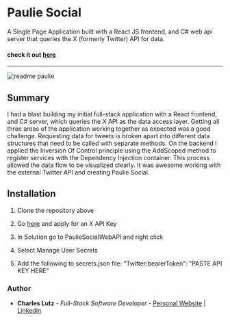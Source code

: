 # Paulie Social

A Single Page Application built with a React JS frontend, and C# web api server that queries the X (formerly Twitter) API for data.

#### check it out [here]()


----------

![readme paulie](https://github.com/Charles-CarM/Paulie_Social/assets/103493003/7fd62e6c-4117-4962-868c-bdf59197f76d)


## Summary

I had a blast building my initial full-stack application with a React frontend, and C# server, which queries the X API as the data access layer. Getting all three areas of the application working together as expected was a good challenge. Requesting data for tweets is broken apart into
different data structures that need to be called with separate methods. On the backend I applied the Inversion Of Control principle using the AddScoped method to register services with the Dependency Injection container. This process allowed the data flow to be visualized clearly. It was awesome working with the external Twitter API and creating Paulie Social. 
## Installation

1. Clone the repository above

2. Go [here]( https://developer.twitter.com/en/docs/twitter-api/getting-started/getting-access-to-the-twitter-api ) and apply for an X API Key

3. In Solution go to PaulieSocialWebAPI and right click

4. Select Manage User Secrets

5. Add the following to secrets.json file:
        "Twitter:bearerToken": "PASTE API KEY HERE"

### Author
* __Charles Lutz__ - *Full-Stack Software Developer* - [Personal Website](https://master--resplendent-cocada-4ee40d.netlify.app/) | [LinkedIn](https://www.linkedin.com/in/CharlesCarMichaelLutz)
